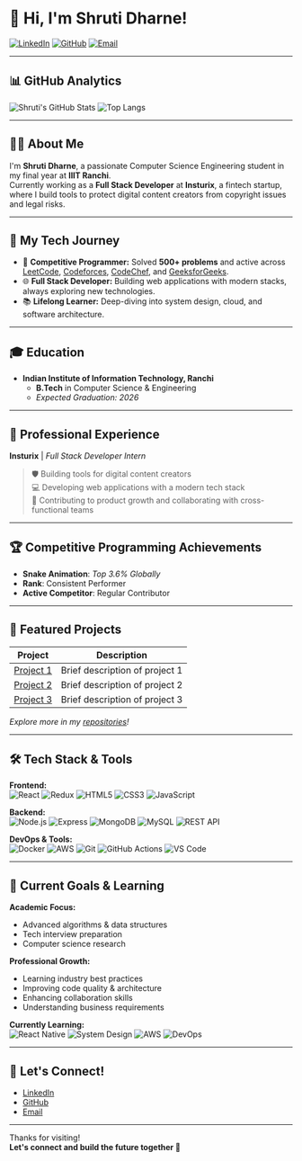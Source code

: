 # 👋 Hi, I'm Shruti Dharne!

[![LinkedIn](https://img.shields.io/badge/-LinkedIn-blue?logo=linkedin&logoColor=white&style=flat-square)](https://www.linkedin.com/in/shrutidharne/)
[![GitHub](https://img.shields.io/badge/-GitHub-black?logo=github&logoColor=white&style=flat-square)](https://github.com/shrutidharne)
[![Email](https://img.shields.io/badge/-Email-red?logo=gmail&logoColor=white&style=flat-square)](mailto:shrutidharne@gmail.com)

---

## 📊 GitHub Analytics
![Shruti's GitHub Stats](https://github-readme-stats.vercel.app/api?username=shrutidharne&show_icons=true&theme=radical)
![Top Langs](https://github-readme-stats.vercel.app/api/top-langs/?username=shrutidharne&layout=compact&theme=radical)

---

## 👩‍💻 About Me

I'm **Shruti Dharne**, a passionate Computer Science Engineering student in my final year at **IIIT Ranchi**.  
Currently working as a **Full Stack Developer** at **Insturix**, a fintech startup, where I build tools to protect digital content creators from copyright issues and legal risks.

---

## 🚀 My Tech Journey

- 🧩 **Competitive Programmer:** Solved **500+ problems** and active across [LeetCode](https://leetcode.com/shrutidharne/), [Codeforces](https://codeforces.com/profile/shrutidharne), [CodeChef](https://www.codechef.com/users/shrutidharne), and [GeeksforGeeks](https://auth.geeksforgeeks.org/user/shrutidharne).
- 🌐 **Full Stack Developer:** Building web applications with modern stacks, always exploring new technologies.
- 📚 **Lifelong Learner:** Deep-diving into system design, cloud, and software architecture.

---

## 🎓 Education

- **Indian Institute of Information Technology, Ranchi**
  - **B.Tech** in Computer Science & Engineering
  - _Expected Graduation: 2026_

---

## 💼 Professional Experience

**Insturix** | _Full Stack Developer Intern_  
> 🛡️ Building tools for digital content creators  
> 💻 Developing web applications with a modern tech stack  
> 🚀 Contributing to product growth and collaborating with cross-functional teams

---

## 🏆 Competitive Programming Achievements

- **Snake Animation**: _Top 3.6% Globally_
- **Rank**: Consistent Performer
- **Active Competitor**: Regular Contributor

---

## 🚀 Featured Projects

| Project | Description |
| ------- | ----------- |
| [Project 1](#) | Brief description of project 1 |
| [Project 2](#) | Brief description of project 2 |
| [Project 3](#) | Brief description of project 3 |

_Explore more in my [repositories](https://github.com/shrutidharne?tab=repositories)!_

---

## 🛠️ Tech Stack & Tools

**Frontend:**  
![React](https://img.shields.io/badge/-React-61DAFB?logo=react&logoColor=black&style=flat-square)
![Redux](https://img.shields.io/badge/-Redux-764ABC?logo=redux&logoColor=white&style=flat-square)
![HTML5](https://img.shields.io/badge/-HTML5-E34F26?logo=html5&logoColor=white&style=flat-square)
![CSS3](https://img.shields.io/badge/-CSS3-1572B6?logo=css3&logoColor=white&style=flat-square)
![JavaScript](https://img.shields.io/badge/-JavaScript-F7DF1E?logo=javascript&logoColor=black&style=flat-square)

**Backend:**  
![Node.js](https://img.shields.io/badge/-Node.js-339933?logo=node.js&logoColor=white&style=flat-square)
![Express](https://img.shields.io/badge/-Express-000000?logo=express&logoColor=white&style=flat-square)
![MongoDB](https://img.shields.io/badge/-MongoDB-47A248?logo=mongodb&logoColor=white&style=flat-square)
![MySQL](https://img.shields.io/badge/-MySQL-4479A1?logo=mysql&logoColor=white&style=flat-square)
![REST API](https://img.shields.io/badge/-REST%20API-FF6F00?logo=api&logoColor=white&style=flat-square)

**DevOps & Tools:**  
![Docker](https://img.shields.io/badge/-Docker-2496ED?logo=docker&logoColor=white&style=flat-square)
![AWS](https://img.shields.io/badge/-AWS-232F3E?logo=amazon-aws&logoColor=white&style=flat-square)
![Git](https://img.shields.io/badge/-Git-F05032?logo=git&logoColor=white&style=flat-square)
![GitHub Actions](https://img.shields.io/badge/-GitHub%20Actions-2088FF?logo=github-actions&logoColor=white&style=flat-square)
![VS Code](https://img.shields.io/badge/-VS%20Code-007ACC?logo=visual-studio-code&logoColor=white&style=flat-square)

---

## 🎯 Current Goals & Learning

**Academic Focus:**  
- Advanced algorithms & data structures  
- Tech interview preparation  
- Computer science research

**Professional Growth:**  
- Learning industry best practices  
- Improving code quality & architecture  
- Enhancing collaboration skills  
- Understanding business requirements

**Currently Learning:**  
![React Native](https://img.shields.io/badge/-React%20Native-61DAFB?logo=react&logoColor=black&style=flat-square)
![System Design](https://img.shields.io/badge/-System%20Design-blue?style=flat-square)
![AWS](https://img.shields.io/badge/-AWS-232F3E?logo=amazon-aws&logoColor=white&style=flat-square)
![DevOps](https://img.shields.io/badge/-DevOps-green?style=flat-square)

---

## 🤝 Let's Connect!

- [LinkedIn](https://www.linkedin.com/in/shrutidharne/)
- [GitHub](https://github.com/shrutidharne)
- [Email](mailto:shrutidharne@gmail.com)

---

Thanks for visiting!  
**Let's connect and build the future together 🚀**
